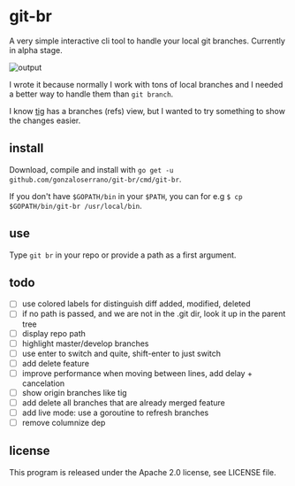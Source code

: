 # git-br

A very simple interactive cli tool to handle your local git branches. Currently in alpha stage.

![output](https://user-images.githubusercontent.com/349328/26901406-116d2b6e-4bd6-11e7-8116-7bfa211cd25e.gif)

I wrote it because normally I work with tons of local branches and I needed a better way to handle them than `git branch`.

I know [tig](https://github.com/jonas/tig) has a branches (refs) view, but I wanted to try something to show the changes easier.

## install

Download, compile and install with `go get -u github.com/gonzaloserrano/git-br/cmd/git-br`.

If you don't have `$GOPATH/bin` in your `$PATH`, you can for e.g `$ cp $GOPATH/bin/git-br /usr/local/bin`.

## use

Type `git br` in your repo or provide a path as a first argument.

## todo

- [ ] use colored labels for distinguish diff added, modified, deleted
- [ ] if no path is passed, and we are not in the .git dir, look it up in the parent tree
- [ ] display repo path
- [ ] highlight master/develop branches
- [ ] use enter to switch and quite, shift-enter to just switch
- [ ] add delete feature
- [ ] improve performance when moving between lines, add delay + cancelation
- [ ] show origin branches like tig
- [ ] add delete all branches that are already merged feature
- [ ] add live mode: use a goroutine to refresh branches
- [ ] remove columnize dep

## license

This program is released under the Apache 2.0 license, see LICENSE file.
